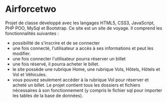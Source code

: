 # Airforcetwo

Projet de classe développé avec les langages HTML5, CSS3, JavaScript, PHP POO, MySql et Bootstrap. Ce site est un site de voyage. Il comprend les fonctionnalités suivantes :
- possibilité de s'inscrire et de se connecter
- une fois connecté, l'utilisateur a accès à ses informations et peut les modifier.
- une fois connecter l'utilisateur pourra réserver un billet
- une fois réservé, il pourra acheter le billet.
- le site possède une rubrique Home, une rubrique Vols, Hôtels, Hôtels et Vol et Véhicules.
- vous pouvez seulement accéder à la rubrique Vol pour réserver et acheté un billet.
Le projet contient tous les dossiers et fichiers nécessaires à son fonctionnement (y compris le fichier sql pour importer les tables de la base de données). 
